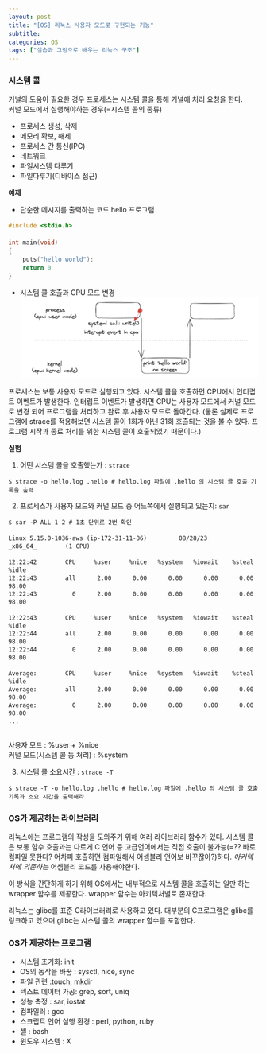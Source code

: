 ```yaml
---
layout: post
title: "[OS] 리눅스 사용자 모드로 구현되는 기능"
subtitle:
categories: OS
tags: ["실습과 그림으로 배우는 리눅스 구조"]
---
```

  
### 시스템 콜  
  
커널의 도움이 필요한 경우 프로세스는 시스템 콜을 통해 커널에 처리 요청을 한다.  
커널 모드에서 실행해야하는 경우(=시스템 콜의 종류)  
  
- 프로세스 생성, 삭제  
- 메모리 확보, 해제  
- 프로세스 간 통신(IPC)  
- 네트워크  
- 파일시스템 다루기  
- 파일다루기(디바이스 접근)  
  
**예제**  
  
- 단순한 메시지를 출력하는 코드 hello 프로그램  
  
```c  
#include <stdio.h>  
  
int main(void)  
{  
	puts("hello world");  
	return 0  
}  
```  
  
- 시스템 콜 호출과 CPU 모드 변경  
  ![](https://github.com/aohus/aohus.github.io/blob/main/assets/images/posts/book-linux-1.png?raw=true)  
  
프로세스는 보통 사용자 모드로 실행되고 있다. 시스템 콜을 호출하면 CPU에서 인터럽트 이벤트가 발생한다. 인터럽트 이벤트가 발생하면 CPU는 사용자 모드에서 커널 모드로 변경 되어 프로그램을 처리하고 완료 후 사용자 모드로 돌아간다. (물론 실제로   프로그램에 strace를 적용해보면 시스템 콜이 1회가 아닌 31회 호출되는 것을 볼 수 있다. 프로그램 시작과 종료 처리를 위한 시스템 콜이 호출되었기 때문이다.)  
  
**실험**  
  
1. 어떤 시스템 콜을 호출했는가 : `strace`  
  
```shell  
$ strace -o hello.log .hello # hello.log 파일에 .hello 의 시스템 콜 호출 기록을 출력  
```  
  
2. 프로세스가 사용자 모드와 커널 모드 중 어느쪽에서 실행되고 있는지: `sar`  
  
```shell  
$ sar -P ALL 1 2 # 1초 단위로 2번 확인  
  
Linux 5.15.0-1036-aws (ip-172-31-11-86)         08/28/23        _x86_64_        (1 CPU)  
  
12:22:42        CPU     %user     %nice   %system   %iowait    %steal     %idle  
12:22:43        all      2.00      0.00      0.00      0.00      0.00    98.00  
12:22:43          0      2.00      0.00      0.00      0.00      0.00    98.00  
  
12:22:43        CPU     %user     %nice   %system   %iowait    %steal     %idle  
12:22:44        all      2.00      0.00      0.00      0.00      0.00    98.00  
12:22:44          0      2.00      0.00      0.00      0.00      0.00    98.00  
  
Average:        CPU     %user     %nice   %system   %iowait    %steal     %idle  
Average:        all      2.00      0.00      0.00      0.00      0.00    98.00  
Average:          0      2.00      0.00      0.00      0.00      0.00    98.00  
...  
  
```  
  
사용자 모드 : %user + %nice  
커널 모드(시스템 콜 등 처리) : %system  
  
3. 시스템 콜 소요시간 : `strace -T`  
  
```shell  
$ strace -T -o hello.log .hello # hello.log 파일에 .hello 의 시스템 콜 호출 기록과 소요 시간을 출력해라  
```  
  
### OS가 제공하는 라이브러리  
  
리눅스에는 프로그램의 작성을 도와주기 위해 여러 라이브러리 함수가 있다. 시스템 콜은 보통 함수 호출과는 다르게 C 언어 등 고급언어에서는 직접 호출이 불가능(=?? 바로 컴파일 못한다? 어차피 호출하면 컴파일해서 어셈블리 언어보 바꾸잖아?)하다.   _아키텍처에 의존하는_ 어셈블리 코드를 사용해야한다.  
  
이 방식을 간단하게 하기 위해 OS에서는 내부적으로 시스템 콜을 호출하는 일만 하는 wrapper 함수를 제공한다. wrapper 함수는 아키텍처별로 존재한다.  
  
리눅스는 glibc를 표준 C라이브러리로 사용하고 있다. 대부분의 C프로그램은 glibc를 링크하고 있으며 glibc는 시스템 콜의 wrapper 함수를 포함한다.  
  
### OS가 제공하는 프로그램  
  
- 시스템 초기화: init  
- OS의 동작을 바꿈 : sysctl, nice, sync  
- 파일 관련 :touch, mkdir  
- 텍스트 데이터 가공: grep, sort, uniq  
- 성능 측정 : sar, iostat  
- 컴파일러 : gcc  
- 스크립트 언어 실행 환경 : perl, python, ruby  
- 셸 : bash  
- 윈도우 시스템 : X  
  